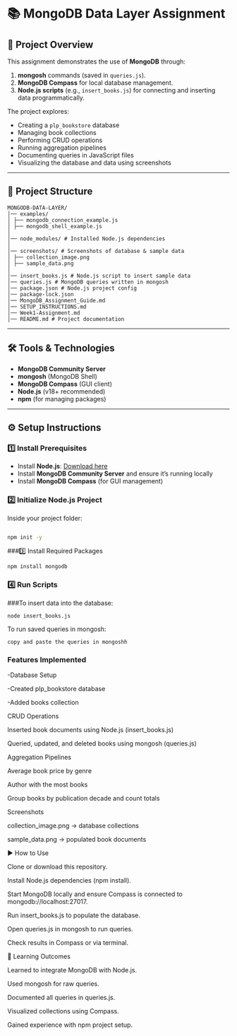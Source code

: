 # 📚 MongoDB Data Layer Assignment

## 📌 Project Overview
This assignment demonstrates the use of **MongoDB** through:
1. **mongosh** commands (saved in `queries.js`).
2. **MongoDB Compass** for local database management.
3. **Node.js scripts** (e.g., `insert_books.js`) for connecting and inserting data programmatically.

The project explores:
- Creating a `plp_bookstore` database
- Managing book collections
- Performing CRUD operations
- Running aggregation pipelines
- Documenting queries in JavaScript files
- Visualizing the database and data using screenshots

---

## 📂 Project Structure
```
MONGODB-DATA-LAYER/
│── examples/
│ ├── mongodb_connection_example.js
│ ├── mongodb_shell_example.js
│
│── node_modules/ # Installed Node.js dependencies
│
│── screenshots/ # Screenshots of database & sample data
│ ├── collection_image.png
│ ├── sample_data.png
│
│── insert_books.js # Node.js script to insert sample data
│── queries.js # MongoDB queries written in mongosh
│── package.json # Node.js project config
│── package-lock.json
│── MongoDB_Assignment_Guide.md
│── SETUP_INSTRUCTIONS.md
│── Week1-Assignment.md
│── README.md # Project documentation

```
---

## 🛠️ Tools & Technologies
- **MongoDB Community Server**
- **mongosh** (MongoDB Shell)
- **MongoDB Compass** (GUI client)
- **Node.js** (v18+ recommended)
- **npm** (for managing packages)

---

## ⚙️ Setup Instructions

### 1️⃣ Install Prerequisites 

- Install **Node.js**: [Download here](https://nodejs.org/)
- Install **MongoDB Community Server** and ensure it’s running locally
- Install **MongoDB Compass** (for GUI management)

### 2️⃣ Initialize Node.js Project
Inside your project folder:

```bash

npm init -y

```

###3️⃣ Install Required Packages
```
npm install mongodb
```
### 4️⃣ Run Scripts

###To insert data into the database:

```
node insert_books.js
```
To run saved queries in mongosh:
```
copy and paste the queries in mongoshh
```
### Features Implemented

-Database Setup

  -Created plp_bookstore database
  
  -Added books collection

CRUD Operations

Inserted book documents using Node.js (insert_books.js)

Queried, updated, and deleted books using mongosh (queries.js)

Aggregation Pipelines

Average book price by genre

Author with the most books

Group books by publication decade and count totals

Screenshots

collection_image.png → database collections

sample_data.png → populated book documents

▶️ How to Use

Clone or download this repository.

Install Node.js dependencies (npm install).

Start MongoDB locally and ensure Compass is connected to mongodb://localhost:27017.

Run insert_books.js to populate the database.

Open queries.js in mongosh to run queries.

Check results in Compass or via terminal.

📖 Learning Outcomes

Learned to integrate MongoDB with Node.js.

Used mongosh for raw queries.

Documented all queries in queries.js.

Visualized collections using Compass.

Gained experience with npm project setup.
